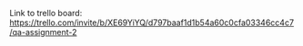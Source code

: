 Link to trello board:
https://trello.com/invite/b/XE69YiYQ/d797baaf1d1b54a60c0cfa03346cc4c7/qa-assignment-2